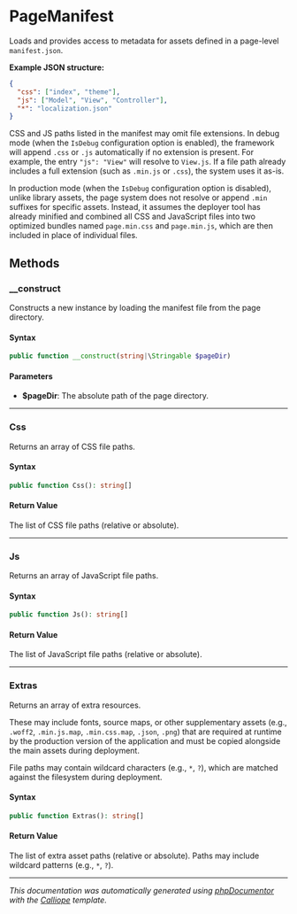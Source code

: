 # PageManifest

Loads and provides access to metadata for assets defined in a page-level
`manifest.json`.

**Example JSON structure:**
```json
{
  "css": ["index", "theme"],
  "js": ["Model", "View", "Controller"],
  "*": "localization.json"
}
```

CSS and JS paths listed in the manifest may omit file extensions. In debug
mode (when the `IsDebug` configuration option is enabled), the framework will
append `.css` or `.js` automatically if no extension is present. For example,
the entry `"js": "View"` will resolve to `View.js`. If a file path already
includes a full extension (such as `.min.js` or `.css`), the system uses it
as-is.

In production mode (when the `IsDebug` configuration option is disabled),
unlike library assets, the page system does not resolve or append `.min`
suffixes for specific assets. Instead, it assumes the deployer tool has
already minified and combined all CSS and JavaScript files into two optimized
bundles named `page.min.css` and `page.min.js`, which are then included in
place of individual files.

## Methods

### __construct

Constructs a new instance by loading the manifest file from the page
directory.

#### Syntax

```php
public function __construct(string|\Stringable $pageDir)
```

#### Parameters

- **$pageDir**: The absolute path of the page directory.

---

### Css

Returns an array of CSS file paths.

#### Syntax

```php
public function Css(): string[]
```

#### Return Value

The list of CSS file paths (relative or absolute).

---

### Js

Returns an array of JavaScript file paths.

#### Syntax

```php
public function Js(): string[]
```

#### Return Value

The list of JavaScript file paths (relative or absolute).

---

### Extras

Returns an array of extra resources.

These may include fonts, source maps, or other supplementary assets
(e.g., `.woff2`, `.min.js.map`, `.min.css.map`, `.json`, `.png`) that
are required at runtime by the production version of the application
and must be copied alongside the main assets during deployment.

File paths may contain wildcard characters (e.g., `*`, `?`), which are
matched against the filesystem during deployment.

#### Syntax

```php
public function Extras(): string[]
```

#### Return Value

The list of extra asset paths (relative or absolute). Paths may include wildcard patterns (e.g., `*`, `?`).

---

*This documentation was automatically generated using [phpDocumentor](http://www.phpdoc.org/) with the [Calliope](https://github.com/DaphneWebFramework/Calliope) template.*
